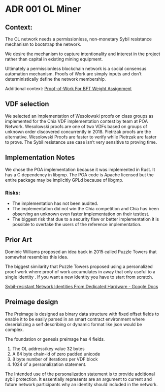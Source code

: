 # ADR 001 OL Miner


## Context:
The OL network needs a permissionless, non-monetary Sybil resistance mechanism to bootstrap the network.

We desire the mechanism to capture intentionality and interest in the project rather than capital in existing mining equipment.

Ultimately a permissionless blockchain network is a social consensus automation mechanism. Proofs of Work are simply inputs and don’t deterministically define the network membership.

Additional context: [Proof-of-Work For BFT Weight Assignment](https://docs.google.com/document/d/1rRdLwU8sdvmhHFnbjiZmxEcbYq9YS9fIzvfxs7iGdUE/edit#heading=h.84qa7nvmik57) 

## VDF selection

We selected an implementation of Wesolowski proofs on class groups as implemented for the Chia VDF implementation contest by team at POA Network. Wesolowski proofs are one of two VDFs based on groups of unknown order discovered concurrently in 2018. Pietrzak proofs are the alternative. Wesolowski Proofs are faster to verify while Pietrzak are faster to prove. The Sybil resistance use case isn’t very sensitive to proving time.

## Implementation Notes

We chose the POA implementation because it was implemented in Rust. It has a C dependency in libgmp. The POA code is Apache licensed but  the entire package may be implicitly  GPLd because of libgmp. 

### Risks:
* The implementation has not been audited.
* The implementation did not win the Chia competition and Chia has been observing an unknown even faster implementation on their testiest.
* The biggest risk that due to a security flaw or better implementation it is possible to overtake the users of the reference implementation.

## Prior Art

Dominic Williams proposed an idea back in 2015 called Puzzle Towers that somewhat resembles this idea.

The biggest similarity that Puzzle Towers proposed using a personalized proof work where proof of work accumulates in away that only useful to a single identity . If you want a new identity you have to start from scratch.

[Sybil-resistant Network Identities From Dedicated Hardware - Google Docs](https://docs.google.com/document/d/1eRTAe3szuIoZEloHvRMtZlrU7t2un4UVQ8LarpU3LNk/edit)



## Preimage design

The Preimage is designed as binary data structure with fixed offset fields to enable it to be easily parsed in an smart contract environment where deserializing a self describing or dynamic format like json would be complex.

The foundation or genesis preimage has 4 fields.

1. The OL address/key value 32 bytes
2. A 64 byte chain-id of zero padded unicode
3. 8  byte number of iterations per VDF block
4. 1024 of a personalization statement.

The Intended use of the personalization statement is to provide additional sybil protection. It essentially represents are an argument to current and future network participants why an identity should included in the network. 